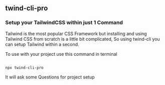 ## twind-cli-pro

### Setup your TailwindCSS within just 1 Command

Tailwind is the most popular CSS Framework but installing and using Tailwind CSS from scratch is a little bit complicated, So using twind-cli you can setup Tailwind within a second.

To use with your project use this command in terminal

```

npx twind-cli-pro

```

It will ask some Questions for project setup
